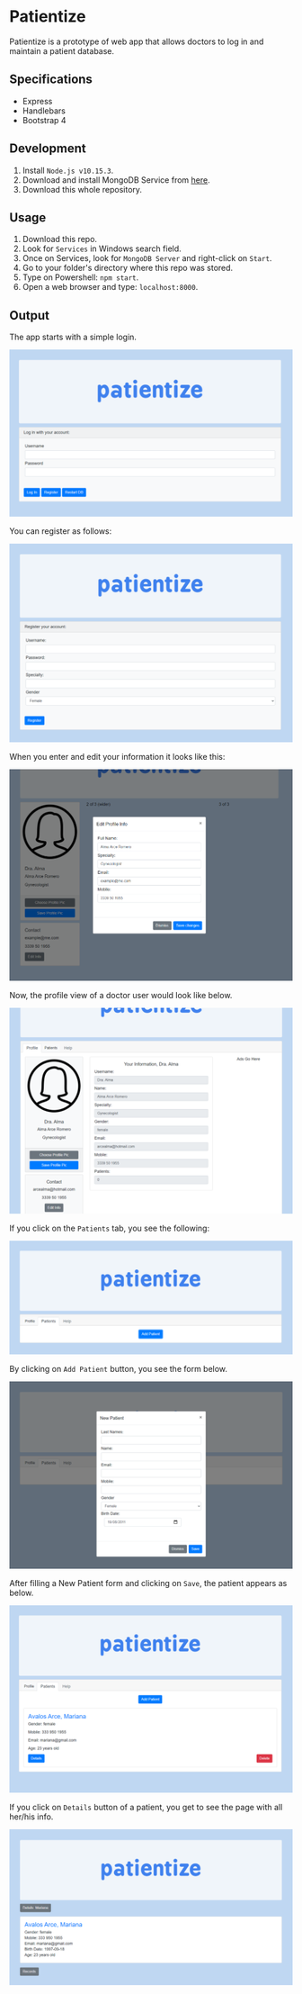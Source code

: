 # Patientize

Patientize is a prototype of web app that allows doctors to log in and maintain a patient database. <br />

## Specifications

- Express
- Handlebars
- Bootstrap 4

## Development

1. Install `Node.js v10.15.3`.<br />
2. Download and install MongoDB Service from [here](https://www.mongodb.com/es).<br />
3. Download this whole repository.<br />

## Usage

1. Download this repo. <br />
2. Look for `Services` in Windows search field. <br />
3. Once on Services, look for `MongoDB Server` and right-click on `Start`. <br />
4. Go to your folder's directory where this repo was stored. <br />
5. Type on Powershell: `npm start`. <br />
6. Open a web browser and type: `localhost:8000`. <br />

## Output

The app starts with a simple login. <br />

![alt text](https://github.com/the-other-mariana/patientize/blob/master/evidences/login.png?raw=true) <br />

You can register as follows: <br />

![alt text](https://github.com/the-other-mariana/patientize/blob/master/evidences/register.png?raw=true) <br />

When you enter and edit your information it looks like this: <br />

![alt text](https://github.com/the-other-mariana/patientize/blob/master/evidences/edit-info.png?raw=true) <br />

Now, the profile view of a doctor user would look like below. <br />

![alt text](https://github.com/the-other-mariana/patientize/blob/master/evidences/profile-view.png?raw=true) <br />

If you click on the `Patients` tab, you see the following: <br />

![alt text](https://github.com/the-other-mariana/patientize/blob/master/evidences/patients-view.png?raw=true) <br />

By clicking on `Add Patient` button, you see the form below. <br />

![alt text](https://github.com/the-other-mariana/patientize/blob/master/evidences/add-patient.png?raw=true) <br />

After filling a New Patient form and clicking on `Save`, the patient appears as below. <br />

![alt text](https://github.com/the-other-mariana/patientize/blob/master/evidences/added-patient-02.png?raw=true) <br />

If you click on `Details` button of a patient, you get to see the page with all her/his info. <br />

![alt text](https://github.com/the-other-mariana/patientize/blob/master/evidences/patient-details.png?raw=true) <br />
